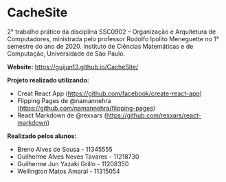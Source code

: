# CacheSite

2° trabalho prático da disciplina SSC0902 – Organização e Arquitetura de Computadores, ministrada pelo professor Rodolfo Ipolito Meneguette no 1° semestre do ano de 2020. Instituto de Ciências Matemáticas e de Computação, Universidade de São Paulo.

**Website:** https://guijun13.github.io/CacheSite/

**Projeto realizado utilizando:**
* Creat React App (https://github.com/facebook/create-react-app)
* Flipping Pages de @namannehra (https://github.com/namannehra/flipping-pages)
* React Markdown de @rexxars (https://github.com/rexxars/react-markdown)

**Realizado pelos alunos:**
- Breno Alves de Sousa - 11345555
- Guilherme Alves Neves Tavares - 11218730
- Guilherme Jun Yazaki Grillo - 11208350
- Wellington Matos Amaral - 11315054
